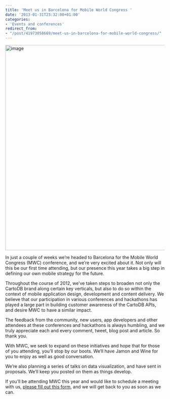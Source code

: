```yaml
---
title: 'Meet us in Barcelona for Mobile World Congress '
date: '2013-01-31T23:32:00+01:00'
categories:
- 'Events and conferences'
redirect_from:
- "/post/41973058669/meet-us-in-barcelona-for-mobile-world-congress/"
---
```


<img alt="image" src="http://media.tumblr.com/230946003f027b55e48f07ca27a9a6f3/tumblr_inline_mhi5cicU9K1qz4rgp.jpg" width="650"/>

In just a couple of weeks we’re headed to Barcelona for the Mobile World Congress (MWC) conference, and we’re very excited about it. Not only will this be our first time attending, but our presence this year takes a big step in defining our own mobile strategy for the future.

Throughout the course of 2012, we’ve taken steps to broaden not only the CartoDB brand along certain key verticals, but also to do so within the context of mobile application design, development and content delivery. We believe that our participation in various conferences and hackathons has played a large part in building customer awareness of the CartoDB APIs, and desire MWC to have a similar impact.

The feedback from the community, new users, app developers and other attendees at these conferences and hackathons is always humbling, and we truly appreciate each and every comment, tweet, blog post and article. So thank you.

With MWC, we seek to expand on these initiatives and hope that for those of you attending, you’ll stop by our boots. We’ll have Jamon and Wine for you to enjoy as well as good conversation.

We’re also planning a series of talks on data visualization, and have sent in proposals. We’ll keep you posted on them as things develop.

If you’ll be attending MWC this year and would like to schedule a meeting with us, <a href="https://docs.google.com/spreadsheet/viewform?fromEmail=true&amp;formkey=dFJZcnI3UVh2bVJ4NjFRT2hqc20xVmc6MQ" target="_blank">please fill out this form</a>, and we will get back to you as soon as we can.
